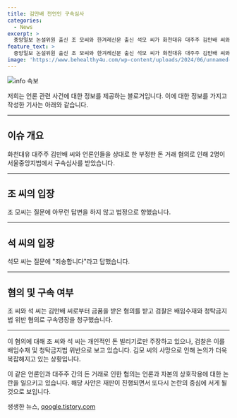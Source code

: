 ```yaml
---
title: 김만배 전언인 구속심사
categories:
  - News
excerpt: >
  중앙일보 논설위원 출신 조 모씨와 한겨레신문 출신 석모 씨가 화천대유 대주주 김만배 씨와의 부정한 돈거래 혐의로 구속심사를 받았습니다. 조 씨는 질문에 답변을 거부하고 법정으로 향했으며, 석 씨는 아파트 분양대금을 빌렸다는 입장을 인정했습니다. 두 사람은 김 씨로부터 각각 2억 100만 원, 8억 9천만 원을 받았다는 혐의를 받고 있으며, 구속 여부는 오늘 결정될 예정입니다. 이들은 김 씨에게 돈을 빌렸을 뿐이고, 기사 관련 청탁은 없었다고 주장하고 있습니다.
feature_text: >
  중앙일보 논설위원 출신 조 모씨와 한겨레신문 출신 석모 씨가 화천대유 대주주 김만배 씨와의 부정한 돈거래 혐의로 구속심사를 받았습니다. 조 씨는 질문에 답변을 거부하고 법정으로 향했으며, 석 씨는 아파트 분양대금을 빌렸다는 입장을 인정했습니다. 두 사람은 김 씨로부터 각각 2억 100만 원, 8억 9천만 원을 받았다는 혐의를 받고 있으며, 구속 여부는 오늘 결정될 예정입니다. 이들은 김 씨에게 돈을 빌렸을 뿐이고, 기사 관련 청탁은 없었다고 주장하고 있습니다.
image: 'https://www.behealthy4u.com/wp-content/uploads/2024/06/unnamed-file.png'
---
```


<p><img src="https://www.behealthy4u.com/wp-content/uploads/2024/06/unnamed-file.png" alt="info 속보" /></p>

<p>저희는 언론 관련 사건에 대한 정보를 제공하는 블로거입니다. 이에 대한 정보를 가지고 작성한 기사는 아래와 같습니다.</p>

<hr />

<h2 data-ke-size="size26">이슈 개요</h2>

<p>화천대유 대주주 김만배 씨와 언론인들을 상대로 한 부정한 돈 거래 혐의로 인해 2명이 서울중앙지법에서 구속심사를 받았습니다.</p>

<hr />

<h2 data-ke-size="size26">조 씨의 입장</h2>

<p>조 모씨는 질문에 아무런 답변을 하지 않고 법정으로 향했습니다.</p>

<hr />

<h2 data-ke-size="size26">석 씨의 입장</h2>

<p>석모 씨는 질문에 "죄송합니다"라고 답했습니다.</p>

<hr />

<h2 data-ke-size="size26">혐의 및 구속 여부</h2>

<p>조 씨와 석 씨는 김만배 씨로부터 금품을 받은 혐의를 받고 검찰은 배임수재와 청탁금지법 위반 혐의로 구속영장을 청구했습니다. </p>

<hr />

<p>이 혐의에 대해 조 씨와 석 씨는 개인적인 돈 빌리기로만 주장하고 있으나, 검찰은 이를 배임수재 및 청탁금지법 위반으로 보고 있습니다. 김모 씨의 사망으로 인해 논의가 더욱 복잡해지고 있는 상황입니다. </p>

<p>이 같은 언론인과 대주주 간의 돈 거래로 인한 혐의는 언론과 자본의 상호작용에 대한 논란을 일으키고 있습니다. 해당 사안은 재판이 진행되면서 또다시 논란의 중심에 서게 될 것으로 보입니다.</p>
생생한 뉴스, <a href="https://qoogle.tistory.com" rel="dofollow">qoogle.tistory.com</a>



